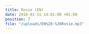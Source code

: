 ```yaml
---
title: Rosie (EN)
date: 2018-01-31 14:01:00 +01:00
position: 7
file: "/uploads/EN%20-%20Rosie.mp3"
---
```


